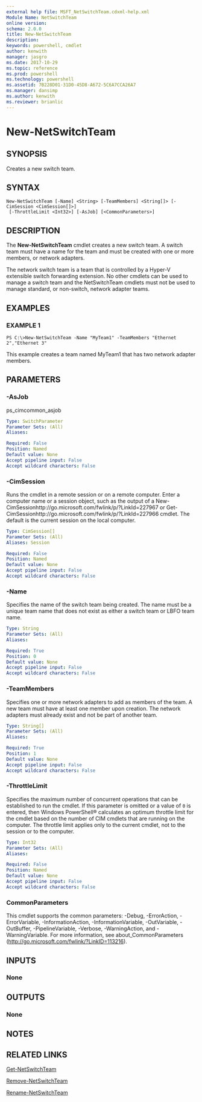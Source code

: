 ```yaml
---
external help file: MSFT_NetSwitchTeam.cdxml-help.xml
Module Name: NetSwitchTeam
online version: 
schema: 2.0.0
title: New-NetSwitchTeam
description: 
keywords: powershell, cmdlet
author: kenwith
manager: jasgro
ms.date: 2017-10-29
ms.topic: reference
ms.prod: powershell
ms.technology: powershell
ms.assetid: 7B228D01-31D0-45D8-A672-5C6A7CCA26A7
ms.manager: dansimp
ms.author: kenwith
ms.reviewer: brianlic
---
```


# New-NetSwitchTeam

## SYNOPSIS
Creates a new switch team.

## SYNTAX

```
New-NetSwitchTeam [-Name] <String> [-TeamMembers] <String[]> [-CimSession <CimSession[]>]
 [-ThrottleLimit <Int32>] [-AsJob] [<CommonParameters>]
```

## DESCRIPTION
The **New-NetSwitchTeam** cmdlet creates a new switch team.
A switch team must have a name for the team and must be created with one or more members, or network adapters.

The network switch team is a team that is controlled by a Hyper-V extensible switch forwarding extension.
No other cmdlets can be used to manage a switch team and the NetSwitchTeam cmdlets must not be used to manage standard, or non-switch, network adapter teams.

## EXAMPLES

### EXAMPLE 1
```
PS C:\>New-NetSwitchTeam -Name "MyTeam1" -TeamMembers "Ethernet 2","Ethernet 3"
```

This example creates a team named MyTeam1 that has two network adapter members.

## PARAMETERS

### -AsJob
ps_cimcommon_asjob

```yaml
Type: SwitchParameter
Parameter Sets: (All)
Aliases: 

Required: False
Position: Named
Default value: None
Accept pipeline input: False
Accept wildcard characters: False
```

### -CimSession
Runs the cmdlet in a remote session or on a remote computer.
Enter a computer name or a session object, such as the output of a New-CimSessionhttp://go.microsoft.com/fwlink/p/?LinkId=227967 or Get-CimSessionhttp://go.microsoft.com/fwlink/p/?LinkId=227966 cmdlet.
The default is the current session on the local computer.

```yaml
Type: CimSession[]
Parameter Sets: (All)
Aliases: Session

Required: False
Position: Named
Default value: None
Accept pipeline input: False
Accept wildcard characters: False
```

### -Name
Specifies the name of the switch team being created.
The name must be a unique team name that does not exist as either a switch team or LBFO team name.

```yaml
Type: String
Parameter Sets: (All)
Aliases: 

Required: True
Position: 0
Default value: None
Accept pipeline input: False
Accept wildcard characters: False
```

### -TeamMembers
Specifies one or more network adapters to add as members of the team.
A new team must have at least one member upon creation.
The network adapters must already exist and not be part of another team.

```yaml
Type: String[]
Parameter Sets: (All)
Aliases: 

Required: True
Position: 1
Default value: None
Accept pipeline input: False
Accept wildcard characters: False
```

### -ThrottleLimit
Specifies the maximum number of concurrent operations that can be established to run the cmdlet.
If this parameter is omitted or a value of `0` is entered, then Windows PowerShell® calculates an optimum throttle limit for the cmdlet based on the number of CIM cmdlets that are running on the computer.
The throttle limit applies only to the current cmdlet, not to the session or to the computer.

```yaml
Type: Int32
Parameter Sets: (All)
Aliases: 

Required: False
Position: Named
Default value: None
Accept pipeline input: False
Accept wildcard characters: False
```

### CommonParameters
This cmdlet supports the common parameters: -Debug, -ErrorAction, -ErrorVariable, -InformationAction, -InformationVariable, -OutVariable, -OutBuffer, -PipelineVariable, -Verbose, -WarningAction, and -WarningVariable. For more information, see about_CommonParameters (http://go.microsoft.com/fwlink/?LinkID=113216).

## INPUTS

### None

## OUTPUTS

### None

## NOTES

## RELATED LINKS

[Get-NetSwitchTeam](./Get-NetSwitchTeam.md)

[Remove-NetSwitchTeam](./Remove-NetSwitchTeam.md)

[Rename-NetSwitchTeam](./Rename-NetSwitchTeam.md)

